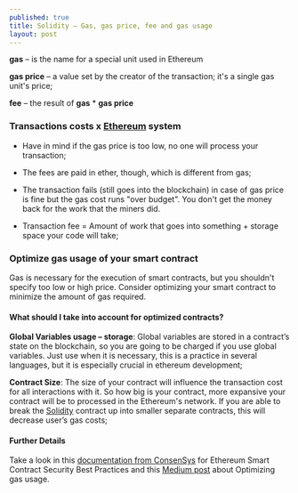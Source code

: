 ```yaml
---
published: true
title: Solidity – Gas, gas price, fee and gas usage
layout: post
---
```


**gas** – is the name for a special unit used in Ethereum

**gas price** – a value set by the creator of the transaction; it's a single gas unit's price;

**fee** – the result of  **gas** * **gas price**

### Transactions costs x [Ethereum] system 

* Have in mind if the gas price is too low, no one will process your transaction;

* The fees are paid in ether, though, which is different from gas; 

* The transaction fails (still goes into the blockchain) in case of gas price is fine but the gas cost runs "over budget". You don't get the money back for the work that the miners did.

* Transaction fee = Amount of work that goes into something + storage space your code will take;

### Optimize gas usage of your smart contract

Gas is necessary for the execution of smart contracts, but you shouldn't specify too low or high price. Consider optimizing your smart contract to minimize the amount of gas required.

#### What should I take into account for optimized contracts?  

**Global Variables usage – storage**: Global variables are stored in a contract’s state on the blockchain, so you are going to be charged if you use global variables. Just use when it is necessary, this is a  practice in several languages, but it is especially crucial in ethereum development;    

**Contract Size**: The size of your contract will influence the transaction cost for all interactions with it. So how big is your contract, more expansive your contract will be to processed in the Ethereum's network. If you are able to break the [Solidity] contract up into smaller separate contracts, this will decrease user’s gas costs;   
  
#### Further Details
Take a look in this [documentation from ConsenSys] for Ethereum Smart Contract Security Best Practices and this [Medium post] about Optimizing gas usage.


[Ethereum]: https://www.ethereum.org/
[Solidity]: http://solidity.readthedocs.io
[documentation from ConsenSys]: https://consensys.github.io/smart-contract-best-practices/
[Medium post]: https://medium.com/coinmonks/optimizing-your-solidity-contracts-gas-usage-9d65334db6c7